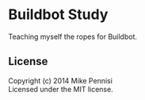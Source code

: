 # Buildbot Study

Teaching myself the ropes for Buildbot.

## License

Copyright (c) 2014 Mike Pennisi  
Licensed under the MIT license.
